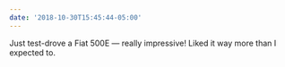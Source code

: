 ```yaml
---
date: '2018-10-30T15:45:44-05:00'
---
```

Just test-drove a Fiat 500E — really impressive! Liked it way more than I expected to.
